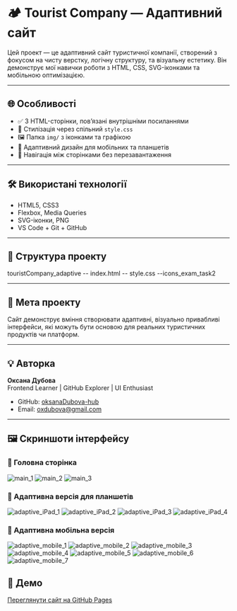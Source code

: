 # 🏕️ Tourist Company — Адаптивний сайт

Цей проект — це адаптивний сайт туристичної компанії, створений з фокусом на чисту верстку, логічну структуру, та візуальну естетику. Він демонструє мої навички роботи з HTML, CSS, SVG-іконками та мобільною оптимізацією.

---

## 🌐 Особливості

- ✅ 3 HTML-сторінки, пов’язані внутрішніми посиланнями
- 🎨 Стилізація через спільний `style.css`
- 🖼️ Папка `img/` з іконками та графікою
- 📱 Адаптивний дизайн для мобільних та планшетів
- 🔗 Навігація між сторінками без перезавантаження

---

## 🛠️ Використані технології

- HTML5, CSS3
- Flexbox, Media Queries
- SVG-іконки, PNG
- VS Code + Git + GitHub

---

## 📂 Структура проекту

touristCompany_adaptive
-- index.html
-- style.css
--icons_exam_task2

---

## 🎯 Мета проекту

Сайт демонструє вміння створювати адаптивні, візуально привабливі інтерфейси, які можуть бути основою для реальних туристичних продуктів чи платформ.

---

## 💡 Авторка

**Оксана Дубова**  
Frontend Learner | GitHub Explorer | UI Enthusiast

- GitHub: [oksanaDubova-hub](https://github.com/oksanaDubova-hub)
- Email: oxdubova@gmail.com

---
## 🖼️ Скриншоти інтерфейсу

### 📍 Головна сторінка
![main_1](screenshots/main_1.jpg)
![main_2](screenshots/main_2.jpg)
![main_3](screenshots/main_3.jpg)

### 📱 Адаптивна версія для планшетів
![adaptive_iPad_1](screenshots/adaptive_iPad_1.jpg)
![adaptive_iPad_2](screenshots/adaptive_iPad2.jpg)
![adaptive_iPad_3](screenshots/adaptive_iPad_3.jpg)
![adaptive_iPad_4](screenshots/adaptive_iPad_4.jpg)

### 📱 Адаптивна мобільна версія
![adaptive_mobile_1](screenshots/adaptive_mobile_1.jpg)
![adaptive_mobile_2](screenshots/adaptive_mobile_2.jpg)
![adaptive_mobile_3](screenshots/adaptive_mobile_3.jpg)
![adaptive_mobile_4](screenshots/adaptive_mobile_4.jpg)
![adaptive_mobile_5](screenshots/adaptive_mobile_5.jpg)
![adaptive_mobile_6](screenshots/adaptive_mobile_6.jpg)
![adaptive_mobile_7](screenshots/adaptove_mobile_7.jpg)

## 🚀 Демо

[Переглянути сайт на GitHub Pages](https://oksanaDubova-hub.github.io/touristCompany_adaptive/)



